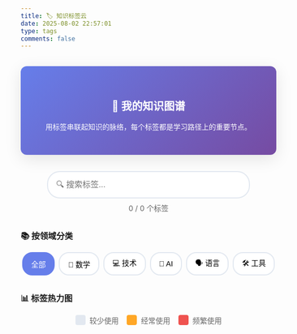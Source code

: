 ```yaml
---
title: 🏷️ 知识标签云
date: 2025-08-02 22:57:01
type: tags
comments: false
---
```


<div class="tags-intro">
  <h2>🎯 我的知识图谱</h2>
  <p>用标签串联起知识的脉络，每个标签都是学习路径上的重要节点。</p>
</div>

<div class="tags-search">
  <div class="search-box">
    <input type="text" id="tag-search" placeholder="🔍 搜索标签..." />
    <div class="search-stats">
      <span id="visible-tags">0</span> / <span id="total-tags">0</span> 个标签
    </div>
  </div>
</div>

<div class="tags-categories">
  <h3>📚 按领域分类</h3>
  <div class="filter-buttons">
    <button class="filter-btn active" data-filter="all">全部</button>
    <button class="filter-btn" data-filter="math">🧮 数学</button>
    <button class="filter-btn" data-filter="tech">💻 技术</button>
    <button class="filter-btn" data-filter="ai">🤖 AI</button>
    <button class="filter-btn" data-filter="language">🗣️ 语言</button>
    <button class="filter-btn" data-filter="tools">🛠️ 工具</button>
  </div>
</div>

<div class="tags-visualization">
  <h3>📊 标签热力图</h3>
  <div class="heatmap-legend">
    <span class="legend-item">
      <span class="legend-color cold"></span>
      <span>较少使用</span>
    </span>
    <span class="legend-item">
      <span class="legend-color warm"></span>
      <span>经常使用</span>
    </span>
    <span class="legend-item">
      <span class="legend-color hot"></span>
      <span>频繁使用</span>
    </span>
  </div>
</div>

<style>
.tags-intro {
  text-align: center;
  margin: 2rem 0;
  padding: 2rem;
  background: linear-gradient(135deg, #667eea 0%, #764ba2 100%);
  color: white;
  border-radius: 12px;
  box-shadow: 0 8px 32px rgba(0,0,0,0.1);
}

.tags-search {
  margin: 2rem 0;
  text-align: center;
}

.search-box {
  max-width: 400px;
  margin: 0 auto;
}

#tag-search {
  width: 100%;
  padding: 1rem;
  border: 2px solid #e2e8f0;
  border-radius: 25px;
  font-size: 1rem;
  transition: border-color 0.3s ease;
  outline: none;
}

#tag-search:focus {
  border-color: #667eea;
}

.search-stats {
  margin-top: 0.5rem;
  color: #666;
  font-size: 0.9rem;
}

.tags-categories {
  margin: 2rem 0;
}

.filter-buttons {
  display: flex;
  flex-wrap: wrap;
  gap: 0.5rem;
  justify-content: center;
  margin-top: 1rem;
}

.filter-btn {
  padding: 0.5rem 1rem;
  border: 2px solid #e2e8f0;
  background: white;
  border-radius: 20px;
  cursor: pointer;
  transition: all 0.3s ease;
  font-size: 0.9rem;
}

.filter-btn:hover {
  border-color: #667eea;
  color: #667eea;
}

.filter-btn.active {
  background: #667eea;
  color: white;
  border-color: #667eea;
}

.tags-visualization {
  margin: 2rem 0;
}

.heatmap-legend {
  display: flex;
  justify-content: center;
  gap: 1rem;
  margin-top: 1rem;
  flex-wrap: wrap;
}

.legend-item {
  display: flex;
  align-items: center;
  gap: 0.5rem;
  font-size: 0.9rem;
  color: #666;
}

.legend-color {
  width: 20px;
  height: 20px;
  border-radius: 4px;
}

.legend-color.cold {
  background: #e2e8f0;
}

.legend-color.warm {
  background: #ffa726;
}

.legend-color.hot {
  background: #ef5350;
}

/* 暗黑模式适配 */
[data-theme="dark"] #tag-search {
  background: #2d3748;
  border-color: #4a5568;
  color: #e2e8f0;
}

[data-theme="dark"] .filter-btn {
  background: #2d3748;
  border-color: #4a5568;
  color: #e2e8f0;
}

[data-theme="dark"] .search-stats,
[data-theme="dark"] .legend-item {
  color: #a0aec0;
}

/* 标签云样式增强 */
.tag-cloud a {
  display: inline-block;
  margin: 0.25rem;
  padding: 0.5rem 1rem;
  background: linear-gradient(135deg, #667eea 0%, #764ba2 100%);
  color: white !important;
  text-decoration: none;
  border-radius: 20px;
  transition: all 0.3s ease;
  position: relative;
  overflow: hidden;
}

.tag-cloud a::before {
  content: '';
  position: absolute;
  top: 0;
  left: -100%;
  width: 100%;
  height: 100%;
  background: linear-gradient(90deg, transparent, rgba(255,255,255,0.2), transparent);
  transition: left 0.5s;
}

.tag-cloud a:hover::before {
  left: 100%;
}

.tag-cloud a:hover {
  transform: translateY(-2px);
  box-shadow: 0 4px 16px rgba(102, 126, 234, 0.4);
}

/* 根据使用频率调整标签大小和颜色 */
.tag-cloud a[data-count="1"] {
  font-size: 0.8rem;
  background: linear-gradient(135deg, #e2e8f0 0%, #cbd5e0 100%);
  color: #4a5568 !important;
}

.tag-cloud a[data-count="2"] {
  font-size: 0.9rem;
  background: linear-gradient(135deg, #ffa726 0%, #ff9800 100%);
}

.tag-cloud a[data-count="3"],
.tag-cloud a[data-count="4"] {
  font-size: 1rem;
  background: linear-gradient(135deg, #ef5350 0%, #f44336 100%);
}

.tag-cloud a[data-count="5"] {
  font-size: 1.1rem;
  background: linear-gradient(135deg, #9c27b0 0%, #673ab7 100%);
  animation: pulse 2s infinite;
}

@keyframes pulse {
  0%, 100% { transform: scale(1); }
  50% { transform: scale(1.05); }
}

/* 响应式设计 */
@media (max-width: 768px) {
  .tags-intro {
    padding: 1.5rem;
  }
  
  .filter-buttons {
    justify-content: flex-start;
  }
  
  .heatmap-legend {
    justify-content: flex-start;
  }
}
</style>

<script>
document.addEventListener('DOMContentLoaded', function() {
  // 搜索功能
  const searchInput = document.getElementById('tag-search');
  const tagLinks = document.querySelectorAll('.tag-cloud a');
  const visibleTagsSpan = document.getElementById('visible-tags');
  const totalTagsSpan = document.getElementById('total-tags');
  
  // 初始化统计
  totalTagsSpan.textContent = tagLinks.length;
  visibleTagsSpan.textContent = tagLinks.length;
  
  // 模拟标签数据（实际应该从Hexo数据中获取）
  const tagCategories = {
    'math': ['数学公式', 'duality', 'isomorphism', 'math'],
    'tech': ['Hexo', 'Next主题', '前端', 'CSS优化', '博客优化'],
    'ai': ['AI', 'LLM', 'Gemini', 'AI协作'],
    'language': ['语言学习'],
    'tools': ['LaTeX', 'Pandoc', 'GitHub', '自动化']
  };
  
  // 为标签添加分类属性
  tagLinks.forEach(link => {
    const tagText = link.textContent.trim();
    let category = 'other';
    
    for (const [cat, tags] of Object.entries(tagCategories)) {
      if (tags.some(tag => tagText.includes(tag))) {
        category = cat;
        break;
      }
    }
    
    link.setAttribute('data-category', category);
  });
  
  // 搜索功能
  searchInput.addEventListener('input', function() {
    const searchTerm = this.value.toLowerCase();
    let visibleCount = 0;
    
    tagLinks.forEach(link => {
      const tagText = link.textContent.toLowerCase();
      const isVisible = tagText.includes(searchTerm);
      
      link.style.display = isVisible ? 'inline-block' : 'none';
      if (isVisible) visibleCount++;
    });
    
    visibleTagsSpan.textContent = visibleCount;
  });
  
  // 过滤功能
  const filterButtons = document.querySelectorAll('.filter-btn');
  filterButtons.forEach(btn => {
    btn.addEventListener('click', function() {
      // 更新按钮状态
      filterButtons.forEach(b => b.classList.remove('active'));
      this.classList.add('active');
      
      const filter = this.getAttribute('data-filter');
      let visibleCount = 0;
      
      tagLinks.forEach(link => {
        const category = link.getAttribute('data-category');
        const isVisible = filter === 'all' || category === filter;
        
        link.style.display = isVisible ? 'inline-block' : 'none';
        if (isVisible) visibleCount++;
      });
      
      visibleTagsSpan.textContent = visibleCount;
      searchInput.value = ''; // 清空搜索
    });
  });
  
  // 为标签添加使用次数（模拟数据）
  tagLinks.forEach(link => {
    const count = Math.floor(Math.random() * 5) + 1;
    link.setAttribute('data-count', count);
  });
});
</script>

